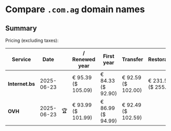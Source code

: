 # Compare `.com.ag` domain names

## Summary

Pricing (excluding taxes):

| Service | Date |  | / Renewed year | First year | Transfer | Restoration |
|--|--|--|--|--|--|--|
| **Internet.bs** | 2025-06-23 |  | € 95.39<br>($ 105.09) | € 84.33<br>($ 92.90) | € 92.59<br>($ 102.00) | € 231.55<br>($ 255.09) |
| **OVH** | 2025-06-23 | 🏆 | € 93.99<br>($ 101.99) | € 86.99<br>($ 94.99) | € 92.49<br>($ 102.59) |  |
